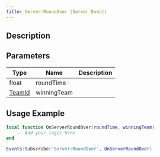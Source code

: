 ```yaml
---
title: Server:RoundOver (Server Event)
---
```

## Description

## Parameters

| Type                                 | Name        | Description |
| ------------------------------------ | ----------- | ----------- |
| float                                | roundTime   |             |
| [TeamId](/vext/ref/fb/teamid) | winningTeam |             |

## Usage Example

``` lua
local function OnServerRoundOver(roundTime, winningTeam)
    -- Add your logic here
end

Events:Subscribe('Server:RoundOver', OnServerRoundOver)
```
